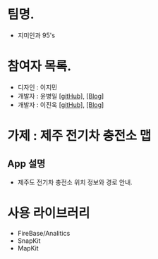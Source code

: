 # 팀명.

- 지미인과 95's

# 참여자 목록.

- 디자인 : 이지민 
- 개발자 : 윤병일 [[gitHub]](https://github.com/ByoungilYoun), [[Blog]](https://www.notion.so/byoungilyoun/Youn-s-Notion-1e32ae94d09e40ff9be300d4cd0cbbb6)
- 개발자 : 이진욱 [[gitHub]](https://github.com/jwlee07), [[Blog]](https://jwlee07.github.io/)

# 가제 : 제주 전기차 충전소 맵

## App 설명

- 제주도 전기차 충전소 위치 정보와 경로 안내.

# 사용 라이브러리

- FireBase/Analitics
- SnapKit
- MapKit
